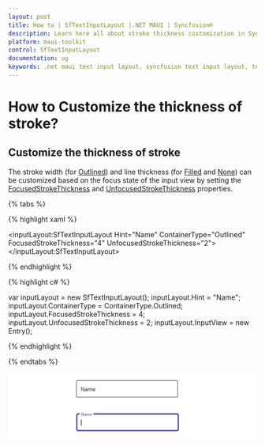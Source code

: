 ```yaml
---
layout: post
title: How to | SfTextInputLayout |.NET MAUI | Syncfusion®
description: Learn here all about stroke thickness customization in Syncfusion® .NET MAUI Text Input Layout (SfTextInputLayout) control and more.
platform: maui-toolkit
control: SfTextInputLayout
documentation: ug
keywords: .net maui text input layout, syncfusion text input layout, text input layout maui.
--- 
```

# How to Customize the thickness of stroke?

## Customize the thickness of stroke 

The stroke width (for [Outlined](https://help.syncfusion.com/cr/maui-toolkit/Syncfusion.Maui.Toolkit.TextInputLayout.ContainerType.html#Syncfusion_Maui_Toolkit_TextInputLayout_ContainerType_Outlined)) and line thickness (for [Filled](https://help.syncfusion.com/cr/maui-toolkit/Syncfusion.Maui.Toolkit.TextInputLayout.ContainerType.html#Syncfusion_Maui_Toolkit_TextInputLayout_ContainerType_Filled) and [None](https://help.syncfusion.com/cr/maui-toolkit/Syncfusion.Maui.Toolkit.TextInputLayout.ContainerType.html#Syncfusion_Maui_Toolkit_TextInputLayout_ContainerType_None)) can be customized based on the focus state of the input view by setting the [FocusedStrokeThickness](https://help.syncfusion.com/cr/maui-toolkit/Syncfusion.Maui.Toolkit.TextInputLayout.SfTextInputLayout.html#Syncfusion_Maui_Toolkit_TextInputLayout_SfTextInputLayout_FocusedStrokeThickness) and [UnfocusedStrokeThickness](https://help.syncfusion.com/cr/maui-toolkit/Syncfusion.Maui.Toolkit.TextInputLayout.SfTextInputLayout.html#Syncfusion_Maui_Toolkit_TextInputLayout_SfTextInputLayout_UnfocusedStrokeThickness) properties.

{% tabs %}

{% highlight xaml %}

<inputLayout:SfTextInputLayout  Hint="Name" 
                                ContainerType="Outlined"
                                FocusedStrokeThickness="4"
                                UnfocusedStrokeThickness="2">
    <Entry />
</inputLayout:SfTextInputLayout>
		
{% endhighlight %}

{% highlight c# %}

var inputLayout = new SfTextInputLayout();
inputLayout.Hint = "Name";
inputLayout.ContainerType = ContainerType.Outlined;
inputLayout.FocusedStrokeThickness = 4;
inputLayout.UnfocusedStrokeThickness = 2;
inputLayout.InputView = new Entry(); 

{% endhighlight %}

{% endtabs %}

![Stoke thickness of .NET MAUI TextInputLayout.](images/HowTo/StrokeThickness.png)
